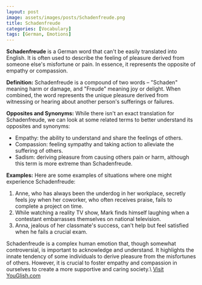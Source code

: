 ```yaml
---
layout: post
image: assets/images/posts/Schadenfreude.png
title: Schadenfreude
categories: [Vocabulary]
tags: [German, Emotions]
---
```


**Schadenfreude** is a German word that can't be easily translated into English. It is often used to describe the feeling of pleasure derived from someone else's misfortune or pain. In essence, it represents the opposite of empathy or compassion.

**Definition:**
Schadenfreude is a compound of two words – "Schaden" meaning harm or damage, and "Freude" meaning joy or delight. When combined, the word represents the unique pleasure derived from witnessing or hearing about another person's sufferings or failures.

**Opposites and Synonyms:**
While there isn't an exact translation for Schadenfreude, we can look at some related terms to better understand its opposites and synonyms:

- Empathy: the ability to understand and share the feelings of others.
- Compassion: feeling sympathy and taking action to alleviate the suffering of others.
- Sadism: deriving pleasure from causing others pain or harm, although this term is more extreme than Schadenfreude.

**Examples:**
Here are some examples of situations where one might experience Schadenfreude:

1. Anne, who has always been the underdog in her workplace, secretly feels joy when her coworker, who often receives praise, fails to complete a project on time.
2. While watching a reality TV show, Mark finds himself laughing when a contestant embarrasses themselves on national television.
3. Anna, jealous of her classmate's success, can't help but feel satisfied when he fails a crucial exam.

Schadenfreude is a complex human emotion that, though somewhat controversial, is important to acknowledge and understand. It highlights the innate tendency of some individuals to derive pleasure from the misfortunes of others. However, it is crucial to foster empathy and compassion in ourselves to create a more supportive and caring society.\ <a id="yg-widget-0" class="youglish-widget" data-query="Schadenfreude" data-lang="german" data-components="8412" data-auto-start="0" data-bkg-color="theme_light" data-title="How%20to%20pronounce%20Schadenfreude%20in%20German"  rel="nofollow" href="https://youglish.com">Visit YouGlish.com</a><script async src="https://youglish.com/public/emb/widget.js" charset="utf-8"></script>